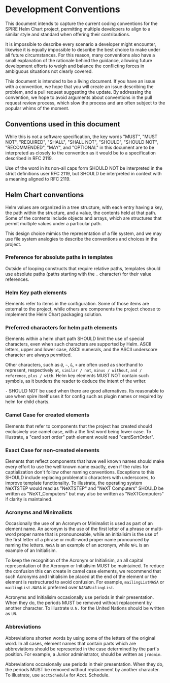 <!-- vim: ft=markdown colorcolumn=72
-->
# Development Conventions

This document intends to capture the current coding conventions for
the SPIRE Helm Chart project, permitting multiple developers to align
to a similar style and standard when offering their contributions.

It is impossible to describe every scenario a developer might encounter,
likewise it is equally impossible to describe the best choice to make
under all future circumstances.  For this reason, many conventions also
have a small explanation of the rationale behind the guidance, allowing
future development efforts to weigh and balance the conflicting forces
in ambiguous situations not clearly covered.

This document is intended to be a living document.  If you have an issue
with a convention, we hope that you will create an issue describing the
problem, and a pull request suggesting the update.  By addressing the
convention, we hope to avoid arguments about conventions in the pull
request review process, which slow the process and are often subject to
the popular whims of the moment.

## Conventions used in this document

While this is not a software specification, the key words "MUST",
"MUST NOT", "REQUIRED", "SHALL", "SHALL NOT", "SHOULD", "SHOULD NOT",
"RECOMMENDED",  "MAY", and "OPTIONAL" in this document are to be
interpreted as closely to the convention as it would be to a
specification described in RFC 2119.

Use of the word in its non-all caps form SHOULD NOT be interpreted in
the strict definitions user RFC 2119, but SHOULD be interpreted in
context with a meaning aligned to RFC 2119.

## Helm Chart conventions

Helm values are organized in a tree structure, with each entry having
a key, the path within the structure, and a value, the contents held
at that path.  Some of the contents include objects and arrays, which
are structures that permit multiple values under a particular path.

This design choice mimics the representation of a file system, and we
may use file system analogies to describe the conventions and choices
in the project.

### Preference for absolute paths in templates

Outside of looping constructs that require relative paths, templates
should use absolute paths (paths starting with the `.` character) for
their value references.  

### Helm Key path elements

Elements refer to items in the configuration.  Some of those items are
external to the project, while others are components the project choose
to implement the Helm Chart packaging solution.

### Preferred characters for helm path elements

Elements within a helm chart path SHOULD limit the use of special
characters, even when such characters are supported by Helm.  ASCII
letters, upper and lower case, ASCII numerals, and the ASCII underscore
character are always permitted.  

Other characters, such as `@`, `~`, `&`, `+` are often used as
shorthand to represent, respectively `at`, `similar / not`, 
`minus / without`, `and / reference`, `plus / with`.  Helm key elements
MUST NOT contain such symbols, as it burdens the reader to deduce the
intent of the writer.

`-` SHOULD NOT be used when there are good alternatives. Its reasonable
to use when spire itself uses it for config such as plugin names or
required by helm for child charts.

### Camel Case for created elements

Elements that refer to components that the project has created should
exclusively use camel case, with a the first word being lower case.  To
illustrate, a "card sort order" path element would read "cardSortOrder".

### Exact Case for non-created elements

Elements that reflect components that have well known names should make
every effort to use the well known name exactly, even if the rules for
captialization don't follow other naming conventions.  Exceptions to
this SHOULD include replacing problematic characters with underscores,
to improve template functionality.  To illustrate, the operating system 
NeXTSTEP would read as "NeXTSTEP" and "NeXT Computers" SHOULD be written
as "NeXT_Computers" but may also be written as "NeXTComputers" if clarity
is maintained.

### Acronyms and Minimalists

Occasionally the use of an Acronym or Minimalist is used as part of an
element name.  An acronym is the use of the first letter of a phrase
or multi-word proper name that is pronounceable, while an initialisim is
the use of the first letter of a phrase or multi-word proper name 
pronounced by naming the letters.  `NASA` is an example of an acronym,
while `NFL` is an example of an Initialisim.

To keep the recognition of the Acronym or Initialisim, an all capital
representation of the Acronym or Initialisim MUST be maintained.  To
reduce the confusion this can create in camel case elements, we recommend
that such Acronyms and Initialisim be placed at the end of the element
or the element is restructured to avoid confusion.  For example, 
`mailingListNASA` or `mailingList.NASA` is preferred over
`NASAMailingList`.

Acronyms and Initialisim occasionally use periods in their presentation.
When they do, the periods MUST be removed without replacement by
another character.  To illustrate `U.N.` for the United Nations should
be written as `UN`.

### Abbreviations

Abbreviations shorten words by using some of the letters of the original
word.  In all cases, element names that contain parts which are
abbreviations should be represented in the case determined by the part's
position.  For example, a Junior administrator, should be written as
`jrAdmin`.

Abbreviations occasionally use periods in their presentation.  When they
do, the periods MUST be removed without replacement by another character.
To illustrate, use `acctSchedule` for Acct. Schedule.
